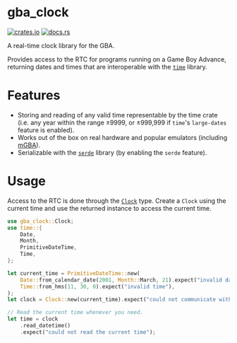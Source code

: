 # gba_clock

[![crates.io](https://img.shields.io/crates/v/gba_clock)](https://crates.io/crates/gba_clock)
[![docs.rs](https://docs.rs/gba_clock/badge.svg)](https://docs.rs/gba_clock)

A real-time clock library for the GBA.

Provides access to the RTC for programs running on a Game Boy Advance, returning dates and times that are interoperable with the [`time`](https://crates.io/crates/time) library.

# Features
- Storing and reading of any valid time representable by the time crate (i.e. any year within the range ±9999, or ±999,999 if `time`'s `large-dates` feature is enabled).
- Works out of the box on real hardware and popular emulators (including [mGBA](https://mgba.io/)).
- Serializable with the [`serde`](https://crates.io/crates/serde) library (by enabling the `serde` feature).

# Usage
Access to the RTC is done through the [`Clock`](https://docs.rs/gba_clock/latest/gba_clock/struct.Clock.html) type. Create a `Clock` using the current time and use the returned instance to access the current time.

``` rust
use gba_clock::Clock;
use time::{
    Date,
    Month,
    PrimitiveDateTime,
    Time,
};

let current_time = PrimitiveDateTime::new(
    Date::from_calendar_date(2001, Month::March, 21).expect("invalid date"),
    Time::from_hms(11, 30, 0).expect("invalid time"),
);
let clock = Clock::new(current_time).expect("could not communicate with the RTC");

// Read the current time whenever you need.
let time = clock
    .read_datetime()
    .expect("could not read the current time");
```
